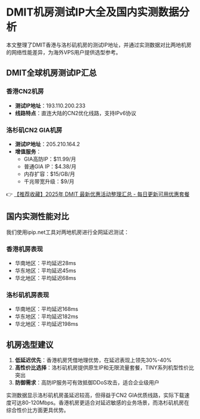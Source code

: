 # DMIT机房测试IP大全及国内实测数据分析

本文整理了DMIT香港与洛杉矶机房的测试IP地址，并通过实测数据对比两地机房的网络性能差异，为海外VPS用户提供选型参考。

## DMIT全球机房测试IP汇总

### 香港CN2机房
- **测试IP地址**：193.110.200.233
- **线路特点**：直连大陆的CN2优化线路，支持IPv6协议

### 洛杉矶CN2 GIA机房
- **测试IP地址**：205.210.164.2
- **增值服务**：
  - GIA高防IP：$11.99/月
  - 普通GIA IP：$4.38/月  
  - 内存扩容：$15/GB/月
  - 千兆带宽升级：$9/月

👉 [【推荐收藏】2025年 DMIT 最新优惠活动整理汇总 - 每日更新可用优惠套餐](https://bit.ly/dmit_coupon)

## 国内实测性能对比

我们使用ipip.net工具对两地机房进行全网延迟测试：

### 香港机房表现
- 华南地区：平均延迟28ms
- 华东地区：平均延迟45ms
- 华北地区：平均延迟68ms

### 洛杉矶机房表现
- 华南地区：平均延迟168ms
- 华东地区：平均延迟182ms  
- 华北地区：平均延迟198ms

## 机房选型建议
1. **低延迟优先**：香港机房凭借地理优势，在延迟表现上领先30%-40%
2. **高性价比选择**：洛杉矶机房提供原生IP和无限流量套餐，TINY系列机型性价比突出
3. **防御需求**：高防IP服务可有效抵御DDoS攻击，适合企业级用户

实测数据显示洛杉矶机房虽延迟较高，但得益于CN2 GIA优质线路，实际下载速度可达80-120Mbps。香港机房更适合对延迟敏感的业务场景，而洛杉矶机房在综合性价比方面更具优势。
